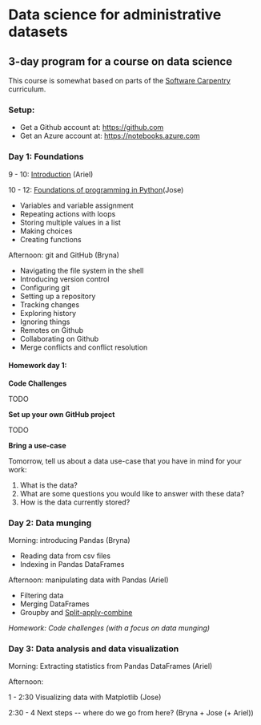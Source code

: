 # Data science for administrative datasets

## 3-day program for a course on data science

This course is somewhat based on parts of the
[Software Carpentry](https://software-carpentry.org/) curriculum.

### Setup:

- Get a Github account at: https://github.com
- Get an Azure account at: https://notebooks.azure.com

### Day 1: Foundations

9 - 10: [Introduction](introduction/index.html) (Ariel)

10 - 12: [Foundations of programming in Python](python_programming/README.md)(Jose)

- Variables and variable assignment
- Repeating actions with loops
- Storing multiple values in a list
- Making choices
- Creating functions

Afternoon: git and GitHub (Bryna)

- Navigating the file system in the shell
- Introducing version control
- Configuring git
- Setting up a repository
- Tracking changes
- Exploring history
- Ignoring things
- Remotes on Github
- Collaborating on Github
- Merge conflicts and conflict resolution

#### Homework day 1: 

**Code Challenges** 

TODO 

**Set up your own GitHub project** 

TODO

**Bring a use-case**

Tomorrow, tell us about a data use-case that you have in mind for your work: 

1. What is the data?
2. What are some questions you would like to answer with these data?
3. How is the data currently stored? 



### Day 2: Data munging

Morning: introducing Pandas (Bryna)

- Reading data from csv files
- Indexing in Pandas DataFrames

Afternoon: manipulating data with Pandas (Ariel)

- Filtering data
- Merging DataFrames
- Groupby and [Split-apply-combine](https://pandas.pydata.org/pandas-docs/stable/groupby.html)

*Homework: Code challenges (with a focus on data munging)*

### Day 3: Data analysis and data visualization

Morning: Extracting statistics from Pandas DataFrames (Ariel)

Afternoon:

1 - 2:30 Visualizing data with Matplotlib (Jose)

2:30 - 4 Next steps -- where do we go from here? (Bryna + Jose (+ Ariel))
